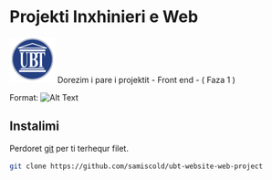 # Projekti Inxhinieri e Web
![UBT LOGO](/img/logo.png)
Dorezim i pare i projektit - Front end - ( Faza 1 )

Format: ![Alt Text](url)


## Instalimi

 Perdoret [git](https://git-scm.com/) per ti terhequr filet.

```bash
git clone https://github.com/samiscold/ubt-website-web-project
```




